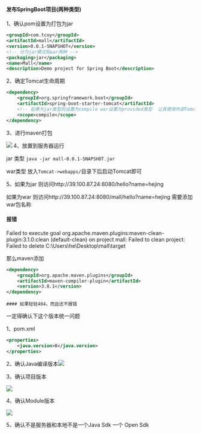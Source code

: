 #### 发布SpringBoot项目(两种类型)

1、确认pom设置为打包为jar

```xml
<groupId>com.tcoy</groupId>
<artifactId>mall</artifactId>
<version>0.0.1-SNAPSHOT</version>
<!-- 分为jar模式和war两种 -->
<packaging>jar</packaging>
<name>Mall</name>
<description>Demo project for Spring Boot</description>
```

2、确定Tomcat生命周期

```xml
<dependency>
    <groupId>org.springframework.boot</groupId>
    <artifactId>spring-boot-starter-tomcat</artifactId>
    <!-- 如果为jar类型则设置为compile war设置为provided类型  让其使用外部Tomcat -->
    <scope>compile</scope> 
</dependency>
```

3、进行maven打包

<img src="/Users/jingzhouhe/Desktop/学习文档/WechatIMG50.png" align=left>

4、放置到服务器运行

jar 类型 `java -jar mall-0.0.1-SNAPSHOT.jar`

war类型 放入`Tomcat->webapps/`目录下后启动Tomcat即可

5、如果为jar 则访问http://39.100.87.24:8080/hello?name=hejing

如果为war 则访问http://39.100.87.24:8080/mall/hello?name=hejing 需要添加war包名称

#### 报错

Failed to execute goal org.apache.maven.plugins:maven-clean-plugin:3.1.0:clean (default-clean) on project mall: Failed to clean project: Failed to delete C:\Users\he\Desktop\mall\target

那么maven添加

```xml
<dependency>
    <groupId>org.apache.maven.plugins</groupId>
    <artifactId>maven-compiler-plugin</artifactId>
    <version>3.8.1</version>
</dependency>
```

	#### 如果轻轻404，而且还不报错

一定得确认下这个版本统一问题

1、pom.xml

```xml
<properties>
    <java.version>8</java.version>
</properties>
```

2、确认Java编译版本![](/Users/jingzhouhe/Desktop/学习文档/Java编译版本.png)

3、确认项目版本

![](/Users/jingzhouhe/Desktop/学习文档/项目版本.png)

4、确认Module版本

![](/Users/jingzhouhe/Desktop/学习文档/Module版本.png)

5、确认不是服务器和本地不是一个Java Sdk 一个  Open Sdk